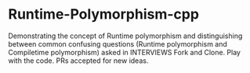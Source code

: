 # Runtime-Polymorphism-cpp
Demonstrating the concept of Runtime polymorphism and distinguishing between common confusing questions (Runtime polymorphism and Compiletime polymorphism) asked in INTERVIEWS
Fork and Clone. Play with the code. PRs accepted for new ideas.
